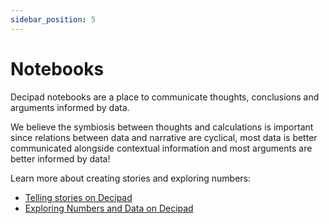 ```yaml
---
sidebar_position: 5
---
```


# Notebooks

Decipad notebooks are a place to communicate thoughts, conclusions and arguments informed by data.

We believe the symbiosis between thoughts and calculations is important since relations between data and narrative are cyclical, most data is better communicated alongside contextual information and most arguments are better informed by data!

Learn more about creating stories and exploring numbers:

- [Telling stories on Decipad](/notebooks/telling-stories)
- [Exploring Numbers and Data on Decipad](/notebooks/explore-numbers-and-data)
